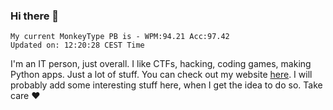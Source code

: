 ### Hi there 👋
<!-- PB START -->
```
My current MonkeyType PB is - WPM:94.21 Acc:97.42
Updated on: 12:20:28 CEST Time
```
<!-- PB END -->
I'm an IT person, just overall. I like CTFs, hacking, coding games, making Python apps. Just a lot of stuff.
You can check out my website [here](https://skill3472.github.io/).
I will probably add some interesting stuff here, when I get the idea to do so. Take care ❤️
